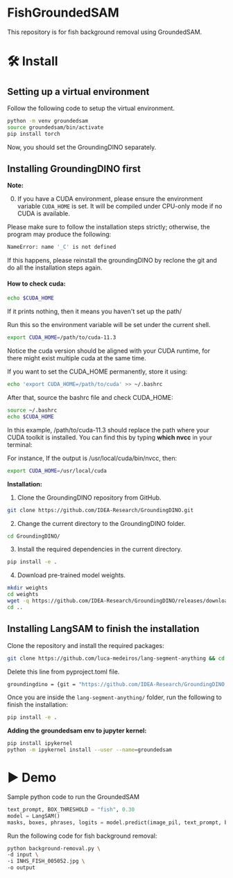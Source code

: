 # FishGroundedSAM
This repository is for fish background removal using GroundedSAM.

# :hammer_and_wrench: Install 

## Setting up a virtual environment
Follow the following code to setup the virtual environment.
```bash
python -m venv groundedsam
source groundedsam/bin/activate
pip install torch
```
Now, you should set the GroundingDINO separately.

## Installing GroundingDINO first

**Note:**

0. If you have a CUDA environment, please ensure the environment variable `CUDA_HOME` is set. It will be compiled under CPU-only mode if no CUDA is available.

Please make sure to follow the installation steps strictly; otherwise, the program may produce the following: 
```bash
NameError: name '_C' is not defined
```

If this happens, please reinstall the groundingDINO by reclone the git and do all the installation steps again.
 
#### How to check cuda:
```bash
echo $CUDA_HOME
```
If it prints nothing, then it means you haven't set up the path/

Run this so the environment variable will be set under the current shell. 
```bash
export CUDA_HOME=/path/to/cuda-11.3
```

Notice the cuda version should be aligned with your CUDA runtime, for there might exist multiple cuda at the same time. 

If you want to set the CUDA_HOME permanently, store it using:

```bash
echo 'export CUDA_HOME=/path/to/cuda' >> ~/.bashrc
```
After that, source the bashrc file and check CUDA_HOME:
```bash
source ~/.bashrc
echo $CUDA_HOME
```

In this example, /path/to/cuda-11.3 should replace the path where your CUDA toolkit is installed. You can find this by typing **which nvcc** in your terminal:

For instance, 
If the output is /usr/local/cuda/bin/nvcc, then:
```bash
export CUDA_HOME=/usr/local/cuda
```
**Installation:**

1. Clone the GroundingDINO repository from GitHub.

```bash
git clone https://github.com/IDEA-Research/GroundingDINO.git
```

2. Change the current directory to the GroundingDINO folder.

```bash
cd GroundingDINO/
```

3. Install the required dependencies in the current directory.

```bash
pip install -e .
```

4. Download pre-trained model weights.

```bash
mkdir weights
cd weights
wget -q https://github.com/IDEA-Research/GroundingDINO/releases/download/v0.1.0-alpha/groundingdino_swint_ogc.pth
cd ..
```
## Installing LangSAM to finish the installation

Clone the repository and install the required packages:

```bash
git clone https://github.com/luca-medeiros/lang-segment-anything && cd lang-segment-anything
```
Delete this line from pyproject.toml file.

```bash
groundingdino = {git = "https://github.com/IDEA-Research/GroundingDINO.git"}
```
Once you are inside the `lang-segment-anything/` folder, run the following to finish the installation:

```bash
pip install -e .
```

**Adding the groundedsam env to jupyter kernel:**


```bash
pip install ipykernel
python -m ipykernel install --user --name=groundedsam
```

# :arrow_forward: Demo

Sample python code to run the GroundedSAM

```python
text_prompt, BOX_THRESHOLD = "fish", 0.30
model = LangSAM()
masks, boxes, phrases, logits = model.predict(image_pil, text_prompt, box_threshold=BOX_THRESHOLD)  
```

Run the following code for fish background removal:

```bash
python background-removal.py \
-d input \
-i INHS_FISH_005052.jpg \
-o output
```
